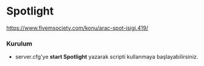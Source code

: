 # Spotlight

https://www.fivemsociety.com/konu/arac-spot-isigi.419/

### Kurulum

- server.cfg'ye **start Spotlight** yazarak scripti kullanmaya başlayabilirsiniz.
